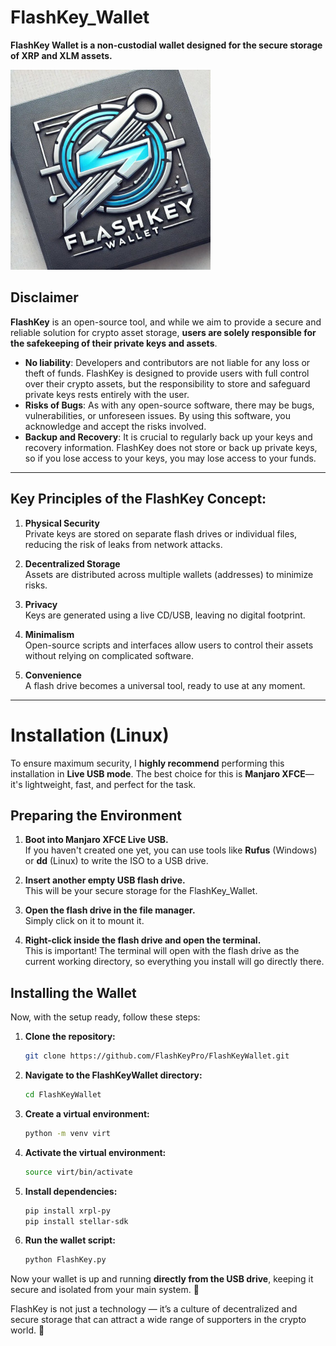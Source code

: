 # FlashKey_Wallet
**FlashKey Wallet is a non-custodial wallet designed for the secure storage of XRP and XLM assets.**

![Logotype](./flashkey.jpg)


## Disclaimer

**FlashKey** is an open-source tool, and while we aim to provide a secure and reliable solution for crypto asset storage, **users are solely responsible for the safekeeping of their private keys and assets**.

- **No liability**: Developers and contributors are not liable for any loss or theft of funds. FlashKey is designed to provide users with full control over their crypto assets, but the responsibility to store and safeguard private keys rests entirely with the user.
- **Risks of Bugs**: As with any open-source software, there may be bugs, vulnerabilities, or unforeseen issues. By using this software, you acknowledge and accept the risks involved.
- **Backup and Recovery**: It is crucial to regularly back up your keys and recovery information. FlashKey does not store or back up private keys, so if you lose access to your keys, you may lose access to your funds.

---

## Key Principles of the FlashKey Concept:

1. **Physical Security**  
   Private keys are stored on separate flash drives or individual files, reducing the risk of leaks from network attacks.

2. **Decentralized Storage**  
   Assets are distributed across multiple wallets (addresses) to minimize risks.

3. **Privacy**  
   Keys are generated using a live CD/USB, leaving no digital footprint.

4. **Minimalism**  
   Open-source scripts and interfaces allow users to control their assets without relying on complicated software.

5. **Convenience**  
   A flash drive becomes a universal tool, ready to use at any moment.

---
<!--Installation-->
# Installation (Linux)

To ensure maximum security, I **highly recommend** performing this installation in **Live USB mode**. The best choice for this is **Manjaro XFCE**—it's lightweight, fast, and perfect for the task.

## Preparing the Environment

1. **Boot into Manjaro XFCE Live USB.**  
   If you haven't created one yet, you can use tools like **Rufus** (Windows) or **dd** (Linux) to write the ISO to a USB drive.

2. **Insert another empty USB flash drive.**  
   This will be your secure storage for the FlashKey_Wallet.

3. **Open the flash drive in the file manager.**  
   Simply click on it to mount it.

4. **Right-click inside the flash drive and open the terminal.**  
   This is important! The terminal will open with the flash drive as the current working directory, so everything you install will go directly there.

## Installing the Wallet

Now, with the setup ready, follow these steps:

1. **Clone the repository:**  
   ```bash
   git clone https://github.com/FlashKeyPro/FlashKeyWallet.git
   ```  

2. **Navigate to the FlashKeyWallet directory:**  
   ```bash
   cd FlashKeyWallet
   ```  

3. **Create a virtual environment:**  
   ```bash
   python -m venv virt
   ```  

4. **Activate the virtual environment:**  
   ```bash
   source virt/bin/activate
   ```  

5. **Install dependencies:**  
   ```bash
   pip install xrpl-py
   pip install stellar-sdk
   ```  

6. **Run the wallet script:**  
   ```bash
   python FlashKey.py
   ```  

Now your wallet is up and running **directly from the USB drive**, keeping it secure and isolated from your main system. 🚀



FlashKey is not just a technology — it’s a culture of decentralized and secure storage that can attract a wide range of supporters in the crypto world. 🌟
